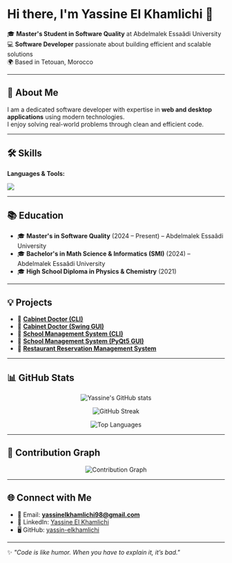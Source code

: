 # Hi there, I'm Yassine El Khamlichi 👋  

🎓 **Master's Student in Software Quality** at Abdelmalek Essaâdi University  
💻 **Software Developer** passionate about building efficient and scalable solutions  
🌍 Based in Tetouan, Morocco  

---

## 🚀 About Me
I am a dedicated software developer with expertise in **web and desktop applications** using modern technologies.  
I enjoy solving real-world problems through clean and efficient code.  

---

## 🛠️ Skills

**Languages & Tools:**  

<p align="left">
  <img src="https://skillicons.dev/icons?i=python,java,php,html,css,mysql,sqlite,laravel,spring,bootstrap,git,github" />
</p>

---

## 📚 Education
- 🎓 **Master's in Software Quality** (2024 – Present) – Abdelmalek Essaâdi University  
- 🎓 **Bachelor's in Math Science & Informatics (SMI)** (2024) – Abdelmalek Essaâdi University  
- 🎓 **High School Diploma in Physics & Chemistry** (2021)  

---

## 💡 Projects

- 🏥 [**Cabinet Doctor (CLI)**](https://github.com/yassin-elkhamlichi/Cabinet-Doctor-with-storage-in-DB-using-Terminal)  
- 🏥 [**Cabinet Doctor (Swing GUI)**](https://github.com/yassin-elkhamlichi/Cabinet_Doctor_with_JavaFX)  
- 🏫 [**School Management System (CLI)**](https://github.com/yassin-elkhamlichi/School-management-with-Terminal-Entity-Framework-Core-)  
- 🏫 [**School Management System (PyQt5 GUI)**](https://github.com/yassin-elkhamlichi/School-management-with-GUI-use-tkinter)  
- 🍴 [**Restaurant Reservation Management System**](https://github.com/yassin-elkhamlichi/Restoran)  

---

## 📊 GitHub Stats

<p align="center">
  <img src="https://github-readme-stats.vercel.app/api?username=yassin-elkhamlichi&show_icons=true&theme=tokyonight" alt="Yassine's GitHub stats" />
</p>

<p align="center">
  <img src="https://github-readme-streak-stats.herokuapp.com/?user=yassin-elkhamlichi&theme=tokyonight" alt="GitHub Streak" />
</p>

<p align="center">
  <img src="https://github-readme-stats.vercel.app/api/top-langs/?username=yassin-elkhamlichi&layout=compact&theme=tokyonight" alt="Top Languages" />
</p>

---

## 🌱 Contribution Graph

<p align="center">
  <img src="https://github-readme-activity-graph.vercel.app/graph?username=yassin-elkhamlichi&theme=tokyo-night" alt="Contribution Graph" />
</p>

---

## 🌐 Connect with Me
- 📧 Email: **yassinelkhamlichi98@gmail.com**  
- 💼 LinkedIn: [Yassine El Khamlichi](https://www.linkedin.com/in/%D9%8A%D8%A7%D8%B3%D9%8A%D9%86-%D8%A7%D9%84%D8%AE%D9%85%D9%84%D9%8A%D8%B4%D9%8A/)  
- 🖥️ GitHub: [yassin-elkhamlichi](https://github.com/yassin-elkhamlichi)  

---

✨ *"Code is like humor. When you have to explain it, it’s bad."*

